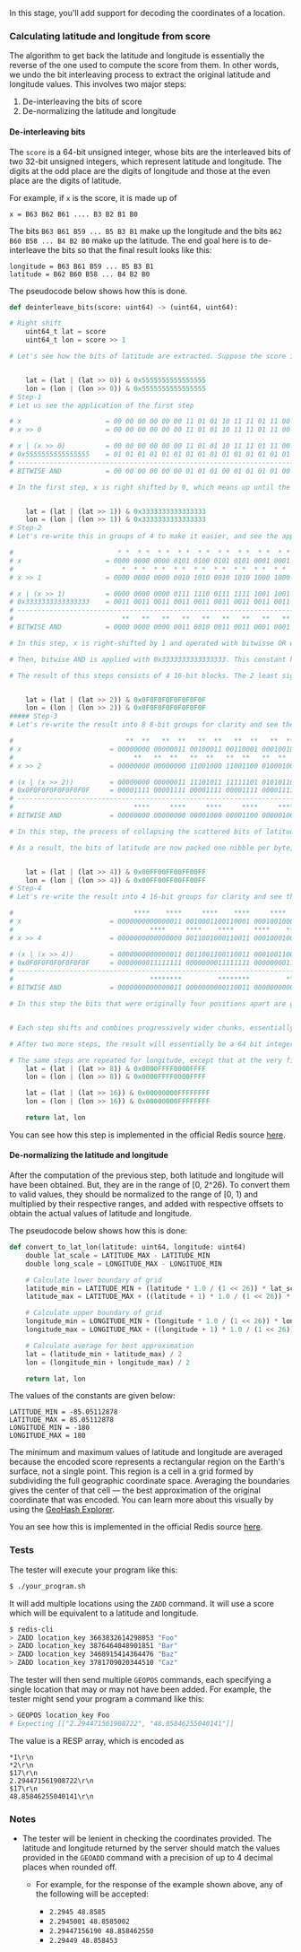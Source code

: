In this stage, you'll add support for decoding the coordinates of a location.

### Calculating latitude and longitude from score

The algorithm to get back the latitude and longitude is essentially the reverse of the one used to compute the score from them. In other words, we undo the bit interleaving process to extract the original latitude and longitude values. This involves two major steps:

1. De-interleaving the bits of score
2. De-normalizing the latitude and longitude


#### De-interleaving bits

The `score` is a 64-bit unsigned integer, whose bits are the interleaved bits of two 32-bit unsigned integers, which represent latitude and longitude. The digits at the odd place are the digits of longitude and those at the even place are the digits of latitude.

For example, if `x` is the score, it is made up of

```
x = B63 B62 B61 .... B3 B2 B1 B0
```

The bits `B63 B61 B59 ... B5 B3 B1` make up the longitude and the bits `B62 B60 B58 ... B4 B2 B0` make up the latitude. The end goal here is to de-interleave the bits so that the final result looks like this:

```
longitude = B63 B61 B59 ... B5 B3 B1 
latitude = B62 B60 B58 ... B4 B2 B0
```

The pseudocode below shows how this is done.

```python
def deinterleave_bits(score: uint64) -> (uint64, uint64):

# Right shift
    uint64_t lat = score
    uint64_t lon = score >> 1

# Let's see how the bits of latitude are extracted. Suppose the score is 3781709020344510. Let us refer the latitude as x for simplicity.


    lat = (lat | (lat >> 0)) & 0x5555555555555555
    lon = (lon | (lon >> 0)) & 0x5555555555555555
# Step-1
# Let us see the application of the first step

# x                     = 00 00 00 00 00 00 11 01 01 10 11 11 01 11 00 01 10 11 11 10 11 00 11 01 00 11 00 00 10 11 11 10
# x >> 0                = 00 00 00 00 00 00 11 01 01 10 11 11 01 11 00 01 10 11 11 10 11 00 11 01 00 11 00 00 10 11 11 10

# x | (x >> 0)          = 00 00 00 00 00 00 11 01 01 10 11 11 01 11 00 01 10 11 11 10 11 00 11 01 00 11 00 00 10 11 11 10
# 0x5555555555555555    = 01 01 01 01 01 01 01 01 01 01 01 01 01 01 01 01 01 01 01 01 01 01 01 01 01 01 01 01 01 01 01 01
# -----------------------------------------------------------------------------------------------------------------------
# BITWISE AND           = 00 00 00 00 00 00 01 01 01 00 01 01 01 01 00 01 00 01 01 00 01 00 01 01 00 01 00 00 00 01 01 00

# In the first step, x is right shifted by 0, which means up until the stage x | (x >> 0), the original number stays the same. Now, the constant 0x5555555555555555 is carefully picked so that all of its bits at the even position are 1 and the odd position are 0. So, when x is operated with this constant using bitwise AND, only the bits of even position(bits of latitude) are retained. The bits of latitude haven't changed their position, but the bits of longitude has been set to 0 after this step.


    lat = (lat | (lat >> 1)) & 0x3333333333333333
    lon = (lon | (lon >> 1)) & 0x3333333333333333
# Step-2
# Let's re-write this in groups of 4 to make it easier, and see the application of the second step. A asterisk above a bit indicates that it is the digit of latitude, and a empty space means the bit below it is zero.

#                          * *  * *  * *  * *  * *  * *  * *  * *  * *  * *  * *  * *  * *  * *  * *  * *
# x                     = 0000 0000 0000 0101 0100 0101 0101 0001 0001 0100 0100 0101 0001 0000 0001 0100
#                           *  * *  * *  * *  * *  * *  * *  * *  * *  * *  * *  * *  * *  * *  * *  * *
# x >> 1                = 0000 0000 0000 0010 1010 0010 1010 1000 1000 1010 0010 0010 1000 1000 0000 1010

# x | (x >> 1)          = 0000 0000 0000 0111 1110 0111 1111 1001 1001 1110 0110 0111 1001 1000 0001 1110
# 0x3333333333333333    = 0011 0011 0011 0011 0011 0011 0011 0011 0011 0011 0011 0011 0011 0011 0011 0011
# -------------------------------------------------------------------------------------------------------
#                           **   **   **   **   **   **   **   **   **   **   **   **   **   **   **   **
# BITWISE AND           = 0000 0000 0000 0011 0010 0011 0011 0001 0001 0010 0010 0011 0001 0000 0001 0010

# In this step, x is right-shifted by 1 and operated with bitwisse OR with the original value of x. This ensures that bits which were originally one positions apart (i.e., bit 0 and bit 2, bit 1 and bit 3, etc.) are grouped together. This is because (x | 0) = x. This applies to every odd positioned bit. It ensure that the signifcant bit after that is moved to its position because of the right shift operator. The constant has been carefully chosen to convinently ignore values which are not the original bits of x.

# Then, bitwise AND is applied with 0x3333333333333333. This constant has the pattern 0011 0011... 0011, which isolates pairs of bits at every 4-bit block by setting other bits to 0.

# The result of this steps consists of 4 16-bit blocks. The 2 least significant bits of each 4-bit block are the digits of latitude. The result is one step closer to the full re-construction. 


    lat = (lat | (lat >> 2)) & 0x0F0F0F0F0F0F0F0F
    lon = (lon | (lon >> 2)) & 0x0F0F0F0F0F0F0F0F
##### Step-3
# Let's re-write the result into 8 8-bit groups for clarity and see the application of the third step. A asterisk above a bit indicates that it is the digit of latitude, and a empty space means the bit below it is zero.

#                            **  **   **  **   **  **   **  **   **  **   **  **   **  **   **  **
# x                      = 00000000 00000011 00100011 00110001 00010010 00100011 00010000 00010010
#                              **   **  **   **  **   **  **   **  **   **  **   **  **   **  **
# x >> 2                 = 00000000 00000000 11001000 11001100 01000100 10001000 11000100 00000100

# (x | (x >> 2))         = 00000000 00000011 11101011 11111101 01010110 10101011 11010100 00010110
# 0x0F0F0F0F0F0F0F0F     = 00001111 00001111 00001111 00001111 00001111 00001111 00001111 00001111
# ------------------------------------------------------------------------------------------------
#                              ****     ****     ****     ****     ****     ****     ****     ****
# BITWISE AND            = 00000000 00000000 00001000 00001100 00000100 00001000 00000100 00000100

# In this step, the process of collapsing the scattered bits of latitude closer to their original positions continues. The bits that were originally two positions apart are re-grouped. To do this, x is right-shift by 2 and operated using bitwise OR with the original value of x. Here, the constant 0x0F0F0F0F0F0F0F0F has the pattern 00001111 00001111 .... 00001111 repeated across all bytes. This selects only the lowest 4 bits of each 8-bit block and masks out the rest. Since two bits at a time were grouped previously, this step now gathers 4 bits that originally belonged together into a single nibble (4-bit group).

# As a result, the bits of latitude are now packed one nibble per byte, with the lowest significant nibble of each 8 bit-block representing the digits of latitude.


    lat = (lat | (lat >> 4)) & 0x00FF00FF00FF00FF
    lon = (lon | (lon >> 4)) & 0x00FF00FF00FF00FF
# Step-4
# Let's re-write the result into 4 16-bit groups for clarity and see the application of the third step. A asterisk above a bit indicates that it is the digit of latitude, and a empty space means the bit below it is zero.

#                              ****    ****     ****    ****     ****    ****     ****    ****
# x                      = 0000000000000011 0010001100110001 0001001000100011 0001000000010010
#                                  ****     ****    ****     ****    ****     ****    ****
# x >> 4                 = 0000000000000000 0011001000110011 0001000100100010 0011000100000001

# (x | (x >> 4))         = 0000000000000011 0011001100110011 0001001100100011 0011000100010011
# 0x0F0F0F0F0F0F0F0F     = 0000000011111111 0000000011111111 0000000011111111 0000000011111111
# --------------------------------------------------------------------------------------------
#                                  ********         ********         ********         ********
# BITWISE AND            = 0000000000000011 0000000000110011 0000000000100011 0000000000010011

# In this step the bits that were originally four positions apart are grouped into a single 8-bit block. To do this, x is right right-shift by 4 and operated using bitwise OR with the original value of x. Here, the constant 0x0F0F0F0F0F0F0F0F has the pattern 0000000011111111 ... 0000000011111111 repeated across all bytes. This selects only the lowest 8 bits of each 16-bit block and masks out the rest. Since four bits were grouped at a time previously, this step now gathers 8 bits that originally belonged together into a 16 bit block. As a result, the bits of latitude are now packed in 8-bit block per 16-bit block, with the lowest significant 8 bits of each 16 bit-block representing the digits of latitude, and the upper 8 bits all being 0.


# Each step shifts and combines progressively wider chunks, essentially "unzipping" the interleaved bits by peeling off odd bits and regrouping even ones back into their original layout.

# After two more steps, the result will essentially be a 64 bit integer, whose 32 most significant bits are all zeros and 32 least significant digits are the digits of the latitude.

# The same steps are repeated for longitude, except that at the very first step, the digits of longitude are shifted by 1 because the digits of longitude are stored in odd positions. Shifting it to the right by 1 brings all the digits of longitude in the even position. This implies that the same steps can be applied to longitude as that are applied for the latitude.
    lat = (lat | (lat >> 8)) & 0x0000FFFF0000FFFF
    lon = (lon | (lon >> 8)) & 0x0000FFFF0000FFFF

    lat = (lat | (lat >> 16)) & 0x00000000FFFFFFFF
    lon = (lon | (lon >> 16)) & 0x00000000FFFFFFFF

    return lat, lon
```

You can see how this step is implemented in the official Redis source [here](https://github.com/redis/redis/blob/ff2f0b092c24d5cc590ff1eb596fc0865e0fb721/src/geohash.c#L82).


#### De-normalizing the latitude and longitude

After the computation of the previous step, both latitude and longitude will have been obtained. But, they are in the range of \[0, 2^26\). To convert them to valid values, they should be normalized to the range of \[0, 1\) and multiplied by their respective ranges, and added with respective offsets to obtain the actual values of latitude and longitude.

The pseudocode below shows how this is done:

```python
def convert_to_lat_lon(latitude: uint64, longitude: uint64)
    double lat_scale = LATITUDE_MAX - LATITUDE_MIN
    double long_scale = LONGITUDE_MAX - LONGITUDE_MIN

    # Calculate lower boundary of grid
    latitude_min = LATITUDE_MIN + (latitude * 1.0 / (1 << 26)) * lat_scale
    latitude_max = LATITUDE_MAX + ((latitude + 1) * 1.0 / (1 << 26)) * lat_scale

    # Calculate upper boundary of grid
    longitude_min = LONGITUDE_MIN + (longitude * 1.0 / (1 << 26)) * long_scale
    longitude_max = LONGITUDE_MAX + ((longitude + 1) * 1.0 / (1 << 26)) * long_scale

    # Calculate average for best approximation
    lat = (latitude_min + latitude_max) / 2
    lon = (longitude_min + longitude_max) / 2

    return lat, lon
```

The values of the constants are given below:

```
LATITUDE_MIN = -85.05112878
LATITUDE_MAX = 85.05112878
LONGITUDE_MIN = -180
LONGITUDE_MAX = 180
```

The minimum and maximum values of latitude and longitude are averaged because the encoded score represents a rectangular region on the Earth's surface, not a single point. This region is a cell in a grid formed by subdividing the full geographic coordinate space. Averaging the boundaries gives the center of that cell — the best approximation of the original coordinate that was encoded. You can learn more about this visually by using the [GeoHash Explorer](https://geohash.softeng.co/).


You an see how this is implemented in the official Redis source [here](https://github.com/redis/redis/blob/ff2f0b092c24d5cc590ff1eb596fc0865e0fb721/src/geohash.c#L181).


### Tests
The tester will execute your program like this:
```bash
$ ./your_program.sh
```

It will add multiple locations using the `ZADD` command. It will use a score which will be equivalent to a latitude and longitude.

```bash
$ redis-cli
> ZADD location_key 3663832614298053 "Foo"
> ZADD location_key 3876464048901851 "Bar"
> ZADD location_key 3468915414364476 "Baz"
> ZADD location_key 3781709020344510 "Caz"
```

The tester will then send multiple `GEOPOS` commands, each specifying a single location that may or may not have been added. For example, the tester might send your program a command like this:

```bash
> GEOPOS location_key Foo
# Expecting [["2.294471561908722", "48.85846255040141"]]
```

The value is a RESP array, which is encoded as
```
*1\r\n
*2\r\n
$17\r\n
2.294471561908722\r\n
$17\r\n
48.85846255040141\r\n
```

### Notes

- The tester will be lenient in checking the coordinates provided. The latitude and longitude returned by the server should match the values provided in the `GEOADD` command with a precision of up to 4 decimal places when rounded off.

   - For example, for the response of the example shown above, any of the following will be accepted:

      - `2.2945 48.8585`
      - `2.2945001 48.8585002`
      - `2.29447156190 48.858462550`
      - `2.29449 48.858453`